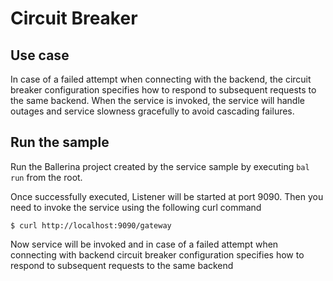 # Circuit Breaker
## Use case
In case of a failed attempt when connecting with the backend, the circuit breaker configuration specifies how to respond to subsequent requests to the same backend. When the service is invoked, the service will handle outages and service slowness gracefully to avoid cascading failures.

## Run the sample
Run the Ballerina project created by the service sample by executing `bal run` from the root.

Once successfully executed, Listener will be started at port 9090. Then you need to invoke the service using the following curl command
```
$ curl http://localhost:9090/gateway
```
Now service will be invoked and in case of a failed attempt when connecting with backend circuit breaker configuration specifies how to respond to subsequent requests to the same backend
